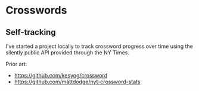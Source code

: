 # Crosswords

## Self-tracking

I've started a project locally to track crossword progress over time using the silently public API provided through the NY Times.

Prior art:
* https://github.com/kesyog/crossword
* https://github.com/mattdodge/nyt-crossword-stats
